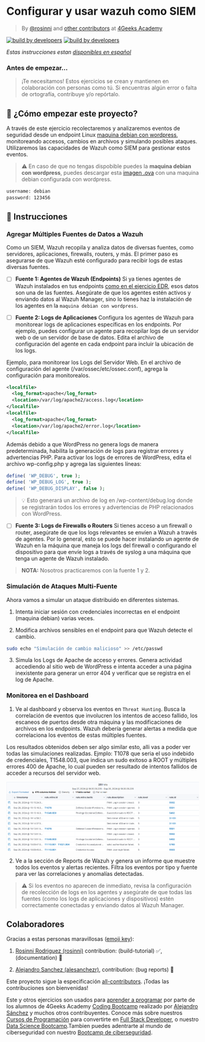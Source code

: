 <!-- hide -->
# Configurar y usar wazuh como SIEM

> By [@rosinni](https://github.com/rosinni) and [other contributors](https://github.com/breatheco-de/configure-and-use-wazuh-as-siem/graphs/contributors) at [4Geeks Academy](https://4geeksacademy.co/)

[![build by developers](https://img.shields.io/badge/build_by-Developers-blue)](https://4geeks.com)
[![build by developers](https://img.shields.io/twitter/follow/4geeksacademy?style=social&logo=twitter)](https://twitter.com/4geeksacademy)

*Estas instrucciones estan [disponibles en español](https://github.com/breatheco-de/configure-and-use-wazuh-as-siem/blob/main/README.es.md)*

### Antes de empezar...

> ¡Te necesitamos! Estos ejercicios se crean y mantienen en colaboración con personas como tú. Si encuentras algún error o falta de ortografía, contribuye y/o repórtalo.

<!-- endhide -->

## 🌱 ¿Cómo empezar este proyecto?

A través de este ejercicio recolectaremos y analizaremos eventos de seguridad desde un endpoint Linux [maquina debian con wordpress](https://4geeks.com/es/interactive-coding-tutorial/desplegando-sitio-wordpress-debian), monitoreando accesos, cambios en archivos y simulando posibles ataques. Utilizaremos las capacidades de Wazuh como SIEM para gestionar estos eventos.

> ⚠ En caso de que no tengas dispobible puedes la **maquina debian con wordpress**, puedes descargar esta [imagen .ova](https://storage.googleapis.com/breathecode/virtualbox/debian-with-wordpress.ova) con una maquina debian configurada con wordpress.

```bash
username: debian
password: 123456
```

## 📝 Instrucciones


### Agregar Múltiples Fuentes de Datos a Wazuh
Como un SIEM, Wazuh recopila y analiza datos de diversas fuentes, como servidores, aplicaciones, firewalls, routers, y más. El primer paso es asegurarse de que Wazuh esté configurado para recibir logs de estas diversas fuentes.

- [ ] **Fuente 1: Agentes de Wazuh (Endpoints)**
Si ya tienes agentes de Wazuh instalados en tus endpoints [como en el ejercicio EDR](#), esos datos son una de las fuentes. Asegúrate de que los agentes estén activos y enviando datos al Wazuh Manager, sino lo tienes haz la instalación de los agentes en la `maquina debian con wordpress`.

- [ ] **Fuente 2: Logs de Aplicaciones**
Configura los agentes de Wazuh para monitorear logs de aplicaciones específicas en los endpoints. Por ejemplo, puedes configurar un agente para recopilar logs de un servidor web o de un servidor de base de datos. Edita el archivo de configuración del agente en cada endpoint para incluir la ubicación de los logs.

Ejemplo, para monitorear los Logs del Servidor Web. En el archivo de configuración del agente (/var/ossec/etc/ossec.conf), agrega la configuración para monitorealos.

```xml
<localfile>
  <log_format>apache</log_format>
  <location>/var/log/apache2/access.log</location>
</localfile> 
<localfile>
  <log_format>apache</log_format>
  <location>/var/log/apache2/error.log</location>
</localfile>
```

Además debido a que WordPress no genera logs de manera predeterminada, habilita la generación de logs para registrar errores y advertencias PHP. Para activar los logs de errores de WordPress, edita el archivo wp-config.php y agrega las siguientes líneas:

```php
define( 'WP_DEBUG', true );
define( 'WP_DEBUG_LOG', true );
define( 'WP_DEBUG_DISPLAY', false );
```

> 💡 Esto generará un archivo de log en /wp-content/debug.log donde se registrarán todos los errores y advertencias de PHP relacionados con WordPress.

- [ ] **Fuente 3: Logs de Firewalls o Routers**
Si tienes acceso a un firewall o router, asegúrate de que los logs relevantes se envíen a Wazuh a través de agentes. Por lo general, esto se puede hacer instalando un agente de Wazuh en la máquina que maneja los logs del firewall o configurando el dispositivo para que envíe logs a través de syslog a una máquina que tenga un agente de Wazuh instalado.

> **NOTA:** Nosotros practicaremos con la fuente 1 y 2.


### Simulación de Ataques Multi-Fuente
Ahora vamos a simular un ataque distribuido en diferentes sistemas.

1. Intenta iniciar sesión con credenciales incorrectas en el endpoint (maquina debian) varias veces.

2. Modifica archivos sensibles en el endpoint para que Wazuh detecte el cambio.

```bash
sudo echo "Simulación de cambio malicioso" >> /etc/passwd
```

3. Simula los Logs de Apache de acceso y errores. Genera actividad accediendo al sitio web de WordPress e intenta acceder a una página inexistente para generar un error 404 y verificar que se registra en el log de Apache.


### Monitorea en el Dashboard

1. Ve al dashboard y observa los eventos en `Threat Hunting`. Busca la correlación de eventos que involucren los intentos de acceso fallido, los escaneos de puertos desde otra máquina y las modificaciones de archivos en los endpoints. Wazuh debería generar alertas a medida que correlaciona los eventos de estas múltiples fuentes.

Los resultados obtenidos deben ser algo similar esto, alli vas a poder ver todas las simulaciones realizadas. Ejmplo: T1078 que seria el uso indebido de credenciales, T1548.003, que indica un sudo exitoso a ROOT y múltiples errores 400 de Apache, lo cual pueden ser resultado de intentos fallidos de acceder a recursos del servidor web.

![imagen 1](assets/wazuh-siem-results.png)

2. Ve a la sección de Reports de Wazuh y genera un informe que muestre todos los eventos y alertas recientes. Filtra los eventos por tipo y fuente para ver las correlaciones y anomalías detectadas.

> ⚠ Si los eventos no aparecen de inmediato, revisa la configuración de recolección de logs en los agentes y asegúrate de que todas las fuentes (como los logs de aplicaciones y dispositivos) estén correctamente conectadas y enviando datos al Wazuh Manager.


<!-- hide -->

## Colaboradores

Gracias a estas personas maravillosas ([emoji key](https://github.com/kentcdodds/all-contributors#emoji-key)):

1. [Rosinni Rodriguez (rosinni)](https://github.com/rosinni) contribution: (build-tutorial) ✅, (documentation) 📖
  
2. [Alejandro Sanchez (alesanchezr)](https://github.com/alesanchezr),  contribution: (bug reports) 🐛

Este proyecto sigue la especificación [all-contributors](https://github.com/kentcdodds/all-contributors). ¡Todas las contribuciones son bienvenidas!

Este y otros ejercicios son usados para [aprender a programar](https://4geeksacademy.com/es/aprender-a-programar/aprender-a-programar-desde-cero) por parte de los alumnos de 4Geeks Academy [Coding Bootcamp](https://4geeksacademy.com/us/coding-bootcamp) realizado por [Alejandro Sánchez](https://twitter.com/alesanchezr) y muchos otros contribuyentes. Conoce más sobre nuestros [Cursos de Programación](https://4geeksacademy.com/es/curso-de-programacion-desde-cero?lang=es) para convertirte en [Full Stack Developer](https://4geeksacademy.com/es/coding-bootcamps/desarrollador-full-stack/?lang=es), o nuestro [Data Science Bootcamp](https://4geeksacademy.com/es/coding-bootcamps/curso-datascience-machine-learning).Tambien puedes adentrarte al mundo de ciberseguridad con nuestro [Bootcamp de ciberseguridad](https://4geeksacademy.com/es/coding-bootcamps/curso-ciberseguridad).

<!-- endhide -->

